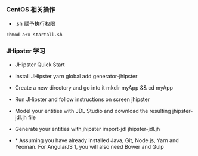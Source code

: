 ### CentOS 相关操作
* .sh 赋予执行权限
```
chmod a+x startall.sh
```

### JHipster 学习
* JHipster Quick Start
* Install JHipster yarn global add generator-jhipster

* Create a new directory and go into it mkdir myApp && cd myApp

* Run JHipster and follow instructions on screen jhipster

* Model your entities with JDL Studio and download the resulting jhipster-jdl.jh file

* Generate your entities with jhipster import-jdl jhipster-jdl.jh

* \* Assuming you have already installed Java, Git, Node.js, Yarn and Yeoman. For AngularJS 1, you will also need Bower and Gulp


